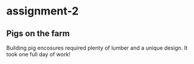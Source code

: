 # assignment-2
## Pigs on the farm
Building pig encosures required plenty of lumber and a unique design. It took one full day of work!
